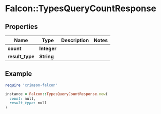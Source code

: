 # Falcon::TypesQueryCountResponse

## Properties

| Name | Type | Description | Notes |
| ---- | ---- | ----------- | ----- |
| **count** | **Integer** |  |  |
| **result_type** | **String** |  |  |

## Example

```ruby
require 'crimson-falcon'

instance = Falcon::TypesQueryCountResponse.new(
  count: null,
  result_type: null
)
```

